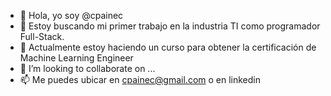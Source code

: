 - 👋 Hola, yo soy @cpainec
- 👀 Estoy buscando mi primer trabajo en la industria TI como programador Full-Stack.
- 🌱 Actualmente estoy haciendo un curso para obtener la certificación de Machine Learning Engineer
- 💞️ I’m looking to collaborate on ...
- 📫 Me puedes ubicar en cpainec@gmail.com o en linkedin

<!---
csxcl/csxcl is a ✨ special ✨ repository because its `README.md` (this file) appears on your GitHub profile.
You can click the Preview link to take a look at your changes.
--->
